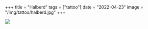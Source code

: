 +++
title = "Halberd"
tags = ["tattoo"]
date = "2022-04-23"
image = "/img/tattoo/halberd.jpg"
+++

![](/img/tattoo/halberd.jpg)
